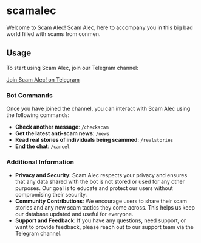 # scamalec

Welcome to Scam Alec!
Scam Alec, here to accompany you in this big bad world filled with scams from conmen.

## Usage

To start using Scam Alec, join our Telegram channel:

[Join Scam Alec! on Telegram](https://t.me/+Un57-T-DCjwxNWQ1)

### Bot Commands

Once you have joined the channel, you can interact with Scam Alec using the following commands:

- **Check another message**: `/checkscam`
- **Get the latest anti-scam news**: `/news`
- **Read real stories of individuals being scammed**: `/realstories`
- **End the chat**: `/cancel`

### Additional Information

- **Privacy and Security**: Scam Alec respects your privacy and ensures that any data shared with the bot is not stored or used for any other purposes. Our goal is to educate and protect our users without compromising their security.
- **Community Contributions**: We encourage users to share their scam stories and any new scam tactics they come across. This helps us keep our database updated and useful for everyone.
- **Support and Feedback**: If you have any questions, need support, or want to provide feedback, please reach out to our support team via the Telegram channel.
